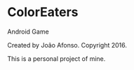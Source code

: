 # ColorEaters
Android Game

Created by João Afonso.
Copyright 2016.

This is a personal project of mine.
